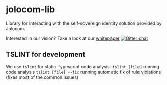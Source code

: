 # jolocom-lib
Library for interacting with the self-sovereign identity solution provided by Jolocom. 

Interested in our vision? Take a look at our [whitepaper](https://jolocom.com/whitepaper/)
[![Gitter chat](https://badges.gitter.im/gitterHQ/gitter.png)](https://gitter.im/jolocom/jolocom-lib)


## TSLINT for development
We use `tslint` for static Typescript code analysis.
`tslint [file]` running code analysis
`tslint [file] --fix` running automatic fix of rule violations (fixes most of the common issues)

